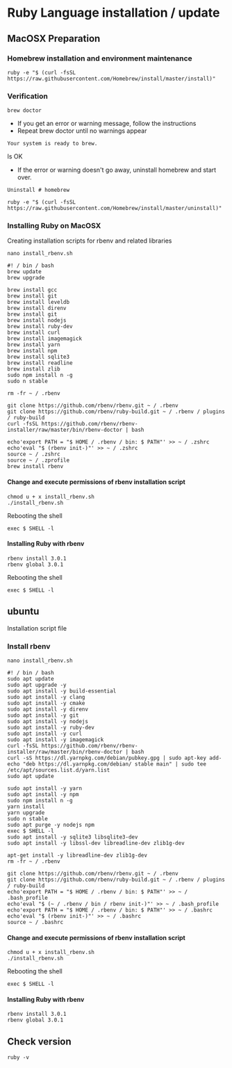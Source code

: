 # Ruby Language installation / update

## MacOSX Preparation

### Homebrew installation and environment maintenance

```
ruby -e "$ (curl -fsSL https://raw.githubusercontent.com/Homebrew/install/master/install)"
```

### Verification

```
brew doctor
```

* If you get an error or warning message, follow the instructions
* Repeat brew doctor until no warnings appear


```
Your system is ready to brew.
```

Is OK

* If the error or warning doesn't go away, uninstall homebrew and start over.

```
Uninstall # homebrew

ruby -e "$ (curl -fsSL https://raw.githubusercontent.com/Homebrew/install/master/uninstall)"
```

### Installing Ruby on MacOSX

Creating installation scripts for rbenv and related libraries

```
nano install_rbenv.sh
```

```
#! / bin / bash
brew update
brew upgrade

brew install gcc
brew install git
brew install leveldb
brew install direnv
brew install git
brew install nodejs
brew install ruby-dev
brew install curl
brew install imagemagick
brew install yarn
brew install npm
brew install sqlite3
brew install readline
brew install zlib
sudo npm install n -g
sudo n stable

rm -fr ~ / .rbenv

git clone https://github.com/rbenv/rbenv.git ~ / .rbenv
git clone https://github.com/rbenv/ruby-build.git ~ / .rbenv / plugins / ruby-build
curl -fsSL https://github.com/rbenv/rbenv-installer/raw/master/bin/rbenv-doctor | bash

echo'export PATH = "$ HOME / .rbenv / bin: $ PATH"' >> ~ / .zshrc
echo'eval "$ (rbenv init-)"' >> ~ / .zshrc
source ~ / .zshrc
source ~ / .zprofile
brew install rbenv
```

#### Change and execute permissions of rbenv installation script

```
chmod u + x install_rbenv.sh
./install_rbenv.sh
```


Rebooting the shell

```
exec $ SHELL -l
```


#### Installing Ruby with rbenv

```
rbenv install 3.0.1
rbenv global 3.0.1
```

Rebooting the shell

```
exec $ SHELL -l
```


## ubuntu


Installation script file

### Install rbenv

```
nano install_rbenv.sh
```

```
#! / bin / bash
sudo apt update
sudo apt upgrade -y
sudo apt install -y build-essential
sudo apt install -y clang
sudo apt install -y cmake
sudo apt install -y direnv
sudo apt install -y git
sudo apt install -y nodejs
sudo apt install -y ruby-dev
sudo apt install -y curl
sudo apt install -y imagemagick
curl -fsSL https://github.com/rbenv/rbenv-installer/raw/master/bin/rbenv-doctor | bash
curl -sS https://dl.yarnpkg.com/debian/pubkey.gpg | sudo apt-key add-
echo "deb https://dl.yarnpkg.com/debian/ stable main" | sudo tee /etc/apt/sources.list.d/yarn.list
sudo apt update

sudo apt install -y yarn
sudo apt install -y npm
sudo npm install n -g
yarn install
yarn upgrade
sudo n stable
sudo apt purge -y nodejs npm
exec $ SHELL -l
sudo apt install -y sqlite3 libsqlite3-dev
sudo apt install -y libssl-dev libreadline-dev zlib1g-dev

apt-get install -y libreadline-dev zlib1g-dev
rm -fr ~ / .rbenv

git clone https://github.com/rbenv/rbenv.git ~ / .rbenv
git clone https://github.com/rbenv/ruby-build.git ~ / .rbenv / plugins / ruby-build
echo'export PATH = "$ HOME / .rbenv / bin: $ PATH"' >> ~ / .bash_profile
echo'eval "$ (~ / .rbenv / bin / rbenv init-)"' >> ~ / .bash_profile
echo'export PATH = "$ HOME / .rbenv / bin: $ PATH"' >> ~ / .bashrc
echo'eval "$ (rbenv init-)"' >> ~ / .bashrc
source ~ / .bashrc
```

#### Change and execute permissions of rbenv installation script

```
chmod u + x install_rbenv.sh
./install_rbenv.sh
```

Rebooting the shell

```
exec $ SHELL -l
```


#### Installing Ruby with rbenv

```
rbenv install 3.0.1
rbenv global 3.0.1
```




## Check version

```
ruby -v
```